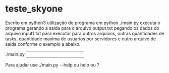 # teste_skyone
Escrito em python3
utilização do programa em python
./main.py
executa o programa gerando a saida para o arquivo output.txt pegando os dados do arquivo input1.txt
para executar para outros arquivos, outras quantidades de tasks, quantidade maxima de usuarios por servidores e outro arquivo de saida conforme o exemplo a abaixo.

./main.py <input file> <ttask> <umax> <outputfilename>

Para ajudar use ./main.py --help ou help ou ?
